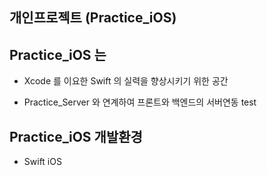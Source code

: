 ## 개인프로젝트 (Practice_iOS)



## Practice_iOS 는

- Xcode 를 이요한 Swift 의 실력을 향상시키기 위한 공간

- Practice_Server 와 연계하여 프론트와 백엔드의 서버연동 test

  

## Practice_iOS 개발환경

- Swift iOS

